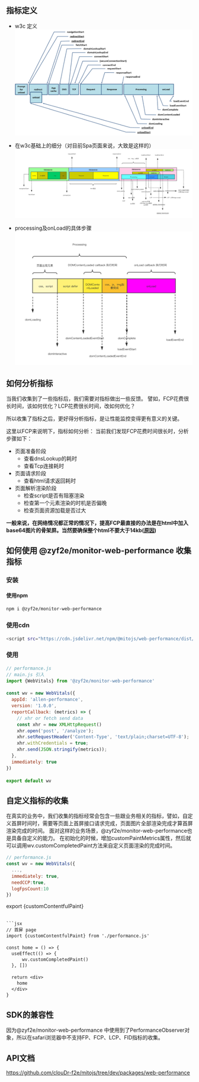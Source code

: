 ## 指标定义

+ w3c 定义
  ![navigation](./assets/timing-overview.png)

+ 在w3c基础上的细分（对目前Spa页面来说，大致是这样的）
  ![custom-navigation](./assets/custom-navigation.png)

+ processing及onLoad的具体步骤
  ![dom-parse](./assets/dom-parse.png)

## 如何分析指标

当我们收集到了一些指标后，我们需要对指标做出一些反馈。 譬如，FCP花费很长时间，该如何优化？LCP花费很长时间，改如何优化？

所以收集了指标之后，更好得分析指标，是让性能监控变得更有意义的关键。

这里以FCP来说明下，指标如何分析： 当前我们发现FCP花费时间很长时，分析步骤如下：

+ 页面准备阶段
  - 查看dnsLookup的耗时
  - 查看Tcp连接耗时
+ 页面请求阶段
  - 查看html请求返回耗时
+ 页面解析渲染阶段
  - 检查script是否有阻塞渲染
  - 检查第一个元素渲染的时机是否偏晚
  - 检查页面资源加载是否过大

**一般来说，在网络情况都正常的情况下，提高FCP最直接的办法是在html中加入base64图片的骨架屏。当然要确保整个html不要大于14kb([原因](https://developer.mozilla.org/zh-CN/docs/Web/Performance/How_browsers_work#tcp_%E6%85%A2%E5%BC%80%E5%A7%8B_14kb_%E8%A7%84%E5%88%99))**

## 如何使用 @zyf2e/monitor-web-performance 收集指标

### 安装

#### 使用npm

```bash
npm i @zyf2e/monitor-web-performance
```

### 使用cdn

```bash
<script src="https://cdn.jsdelivr.net/npm/@mitojs/web-performance/dist/web-performance.min.js"></script>
```

### 使用

```javascript
// performance.js
// main.js 引入
import {WebVitals} from '@zyf2e/monitor-web-performance'

const wv = new WebVitals({
  appId: 'allen-performance',
  version: '1.0.0',
  reportCallback: (metrics) => {
    // xhr or fetch send data
    const xhr = new XMLHttpRequest()
    xhr.open('post', '/analyze');
    xhr.setRequestHeader('Content-Type', 'text/plain;charset=UTF-8');
    xhr.withCredentials = true;
    xhr.send(JSON.stringify(metrics));
  },
  immediately: true
})

export default wv
```

## 自定义指标的收集

在真实的业务中，我们收集的指标经常会包含一些跟业务相关的指标，譬如，自定义首屏时间时，需要等页面上首屏接口请求完成，页面图片全部渲染完成才算首屏渲染完成的时间。
面对这样的业务场景，@zyf2e/monitor-web-performance也是具备自定义的能力。 在初始化的时候，增加customPaintMetrics属性，然后就可以调用wv.customCompletedPaint方法来自定义页面渲染的完成时间。

```javascript
// performance.js
const wv = new WebVitals({
  ...,
  immediately: true,
  needCCP:true,
  logFpsCount:10
})
```

export {customContentfulPaint}
```

```jsx
// 首屏 page
import {customContentfulPaint} from './performance.js'

const home = () => {
  useEffect(() => {
      wv.customCompletedPaint()
  }, [])

  return <div>
    home
  </div>
}
```

## SDK的兼容性

因为@zyf2e/monitor-web-performance 中使用到了PerformanceObserver对象，所以在safari浏览器中不支持FP、FCP、LCP、FID指标的收集。

## API文档
https://github.com/clouDr-f2e/mitojs/tree/dev/packages/web-performance

